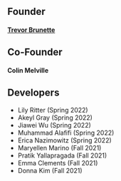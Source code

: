 ## Founder
#### [Trevor Brunette](http://www.trevorbrunette.net/)


## Co-Founder
#### Colin Melville

## Developers
- Lily Ritter (Spring 2022)
- Akeyl Gray (Spring 2022)
- Jiawei Wu (Spring 2022)
- Muhammad Alafifi (Spring 2022)
- Erica Nazimowitz (Spring 2022)
- Maryellen Marino (Fall 2021)
- Pratik Yallapragada (Fall 2021)
- Emma Clements (Fall 2021)
- Donna Kim (Fall 2021)
